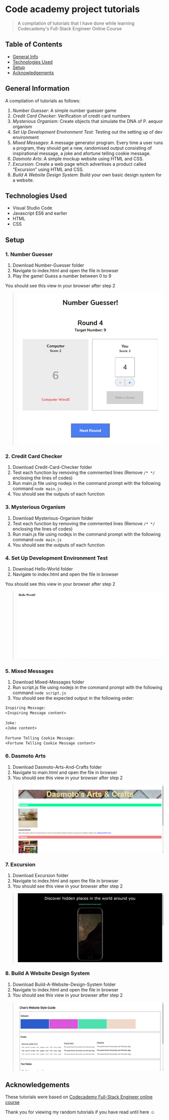 # Code academy project tutorials

> A compilation of tutorials that I have done while learning Codecademy's Full-Stack Engineer Online Course

## Table of Contents

- [General Info](#general-information)
- [Technologies Used](#technologies-used)
- [Setup](#setup)
- [Acknowledgements](#acknowledgements)

## General Information

A compilation of tutorials as follows:

1. _Number Guesser_: A simple number guesser game
2. _Credit Card Checker_: Verification of credit card numbers
3. _Mysterious Organism_: Create objects that simulate the DNA of P. aequor organism
4. _Set Up Development Environment Test_: Testing out the setting up of dev environment
5. _Mixed Messages_: A message generator program. Every time a user runs a program, they should get a new, randomised output consisting of inspirational message, a joke and  afortune telling cookie message.
6. _Dasmoto Arts_: A simple mockup website using HTML and CSS.
7. _Excursion_: Create a web page which advertises a product called “Excursion” using HTML and CSS.
8. _Build A Website Design System_: Build your own basic design system for a website.

## Technologies Used

- Visual Studio Code
- Javascript ES6 and earlier
- HTML
- CSS

## Setup

### 1. Number Guesser

1. Download Number-Guesser folder
2. Navigate to index.html and open the file in browser
3. Play the game! Guess a number between 0 to 9

You should see this view in your browser after step 2
> ![Number guesser webpage](./Screenshots/Number-Guesser-Screenshot.PNG)

### 2. Credit Card Checker

1. Download Credit-Card-Checker folder
2. Test each function by removing the commented lines (Remove `/* */` enclosing the lines of codes)
3. Run main.js file using nodejs in the command prompt with the following command `node main.js`
4. You should see the outputs of each function

### 3. Mysterious Organism

1. Download Mysterious-Organism folder
2. Test each function by removing the commented lines (Remove `/* */` enclosing the lines of codes)
3. Run main.js file using nodejs in the command prompt with the following command `node main.js`
4. You should see the outputs of each function

### 4. Set Up Development Environment Test

1. Download Hello-World folder
2. Navigate to index.html and open the file in browser

You should see this view in your browser after step 2
> ![Hello world webpage](./Screenshots/Hello-World-Screenshot.PNG)

### 5. Mixed Messages

1. Download Mixed-Messages folder
2. Run script.js file using nodejs in the command prompt with the following command `node script.js`
3. You should see the expected output in the following order:

```
Inspiring Message:
<Inspiring Message content>

Joke:
<Joke content>

Fortune Telling Cookie Message:
<Fortune Telling Cookie Message content>
```

### 6. Dasmoto Arts

1. Download Dasmoto-Arts-And-Crafts folder
2. Navigate to main.html and open the file in browser
3. You should see this view in your browser after step 2

> ![Dasmoto Arts webpage](./Screenshots/Dasmoto-Screenshot.png)

### 7. Excursion

1. Download Excursion folder
2. Navigate to index.html and open the file in browser
3. You should see this view in your browser after step 2

> ![Excursion Screenshot](./Screenshots/Excursion-Screenshot.png)

### 8. Build A Website Design System

1. Download Build-A-Website-Design-System folder
2. Navigate to index.html and open the file in browser
3. You should see this view in your browser after step 2

> ![Build A Website Design System Screenshot](./Screenshots/Build-A-Website-Design-System-Screenshot.png)

## Acknowledgements

These tutorials were based on [Codecademy Full-Stack Engineer online course](https://www.codecademy.com/learn/paths/full-stack-engineer-career-path)

Thank you for viewing my random tutorials if you have read until here :relaxed:
